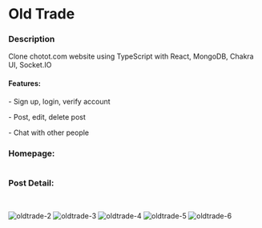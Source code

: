 <h1>Old Trade</h1>

<h3>Description</h3>
Clone chotot.com website using TypeScript with React, MongoDB, Chakra UI, Socket.IO

<h4>Features:</h4>

<p>- Sign up, login, verify account</p>
<p>- Post, edit, delete post</p>
<p>- Chat with other people</p>

<h3>Homepage:</h3>

<img src="https://github-production-user-asset-6210df.s3.amazonaws.com/88931957/242600121-f58079d0-fc83-42de-98ed-b1c0d76310c3.png" alt="" />
<h3>Post Detail:</h3>

<img src="https://github-production-user-asset-6210df.s3.amazonaws.com/88931957/242599063-82bcaa98-6019-4e63-bd7b-b76937db993a.png" alt="" />

<img src="[https://github-production-user-asset-6210df.s3.amazonaws.com/88931957/242599063-82bcaa98-6019-4e63-bd7b-b76937db993a.png](https://github.com/sonleminh/oldtrade-FE/assets/88931957/82bcaa98-6019-4e63-bd7b-b76937db993a)" alt="" />

![oldtrade-2](https://github.com/sonleminh/oldtrade-FE/assets/88931957/82bcaa98-6019-4e63-bd7b-b76937db993a)
![oldtrade-3](https://github.com/sonleminh/oldtrade-FE/assets/88931957/aaa1c428-19ae-43f3-ad1b-822e53718538)
![oldtrade-4](https://github.com/sonleminh/oldtrade-FE/assets/88931957/49d8e091-3b9f-4f2d-8755-03ebe48e7700)
![oldtrade-5](https://github.com/sonleminh/oldtrade-FE/assets/88931957/d4d9f328-7d9e-4bed-b67d-10a9798f5b18)
![oldtrade-6](https://github.com/sonleminh/oldtrade-FE/assets/88931957/64440284-61e5-4811-9dd9-92d318eafdda)

